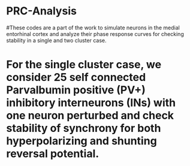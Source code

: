 # PRC-Analysis
#These codes are a part of the work to simulate neurons in the medial entorhinal cortex and analyze their phase response curves for checking stability in a single and two cluster case. 
# For the single cluster case, we consider 25 self connected Parvalbumin positive (PV+) inhibitory interneurons (INs) with one neuron perturbed and check stability of synchrony for both hyperpolarizing and shunting reversal potential.
